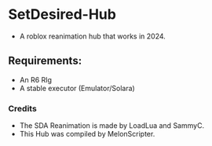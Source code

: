 # SetDesired-Hub
* A roblox reanimation hub that works in 2024.

## Requirements:
* An R6 RIg
* A stable executor (Emulator/Solara)

### Credits
* The SDA Reanimation is made by LoadLua and SammyC.
* This Hub was compiled by MelonScripter.
